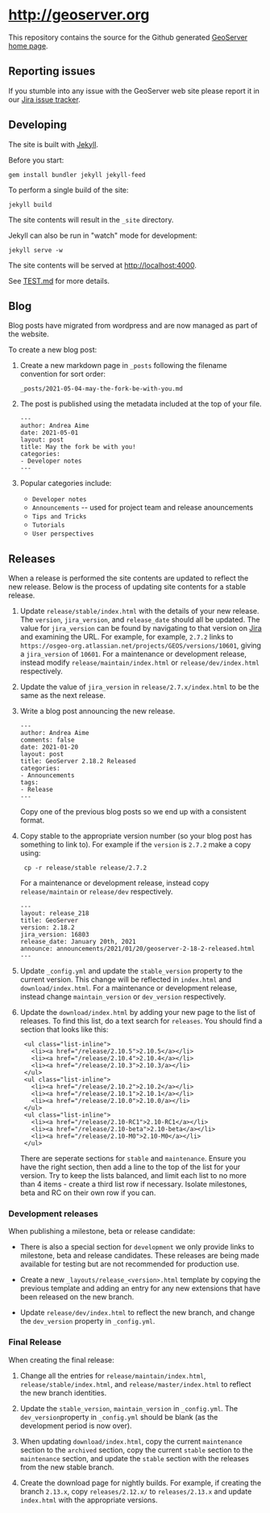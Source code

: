# http://geoserver.org

This repository contains the source for the Github generated [GeoServer home page](http://geoserver.org/). 

## Reporting issues

If you stumble into any issue with the GeoServer web site please report it in our [Jira issue tracker](https://osgeo-org.atlassian.net/projects/GEOS/summary).

## Developing 

The site is built with [Jekyll](https://github.com/jekyll/jekyll).

Before you start:
    
    gem install bundler jekyll jekyll-feed

To perform a single build of the site:

    jekyll build

The site contents will result in the ``_site`` directory.

Jekyll can also be run in "watch" mode for development:

    jekyll serve -w

The site contents will be served at [http://localhost:4000](http://localhost:4000). 

See [TEST.md](TEST.md) for more details.

## Blog

Blog posts have migrated from wordpress and are now managed as part of the website.

To create a new blog post:

1. Create a new markdown page in ``_posts`` following the filename convention for sort order:

   ``_posts/2021-05-04-may-the-fork-be-with-you.md``
   
2. The post is published using the metadata included at the top of your file.
   
   ```
   ---
   author: Andrea Aime
   date: 2021-05-01
   layout: post
   title: May the fork be with you!
   categories:
   - Developer notes
   ---
   ```
   
3. Popular categories include:
   
   * ``Developer notes``
   * ``Announcements`` -- used for project team and release anouncements
   * ``Tips and Tricks``
   * ``Tutorials``
   * ``User perspectives`` 

## Releases

When a release is performed the site contents are updated to reflect the new release. Below is the 
process of updating site contents for a stable release.

1. Update ``release/stable/index.html`` with the details of your new release. The ``version``, ``jira_version``, and ``release_date`` should all be updated. The value for ``jira_version`` can be found by navigating to that version on [Jira](https://osgeo-org.atlassian.net/projects/GEOS?selectedItem=com.atlassian.jira.jira-projects-plugin:release-page) and examining the URL. For example, for example, ``2.7.2`` links to ``https://osgeo-org.atlassian.net/projects/GEOS/versions/10601``, giving a ``jira_version`` of ``10601``. For a maintenance or development release, instead modify ``release/maintain/index.html`` or ``release/dev/index.html`` respectively.
   
2. Update the value of ``jira_version`` in ``release/2.7.x/index.html`` to be the same as the next release.

3. Write a blog post announcing the new release.
   
   ```
   ---
   author: Andrea Aime
   comments: false
   date: 2021-01-20
   layout: post
   title: GeoServer 2.18.2 Released
   categories:
   - Announcements
   tags:
   - Release
   ---
   ```
   
   Copy one of the previous blog posts so we end up with a consistent format.

3. Copy stable to the appropriate version number (so your blog post has something to link to). For example if the ``version`` is ``2.7.2`` make a copy using:

        cp -r release/stable release/2.7.2

   For a maintenance or development release, instead copy ``release/maintain`` or ``release/dev`` respectively.
   
   ```
   ---
   layout: release_218
   title: GeoServer
   version: 2.18.2
   jira_version: 16803
   release_date: January 20th, 2021
   announce: announcements/2021/01/20/geoserver-2-18-2-released.html
   ---
   ```
   

4. Update ``_config.yml`` and update the ``stable_version`` property to the current version. This change will be reflected in ``index.html`` and ``download/index.html``. For a maintenance or development release, instead change ``maintain_version`` or ``dev_version`` respectively.

5. Update the ``download/index.html`` by adding your new page to the list of releases. To find this list, do a text search for ``releases``. You should find a section that looks like this:

        <ul class="list-inline">
          <li><a href="/release/2.10.5">2.10.5</a></li>
          <li><a href="/release/2.10.4">2.10.4</a></li>
          <li><a href="/release/2.10.3">2.10.3/a></li>
        </ul>
        <ul class="list-inline">
          <li><a href="/release/2.10.2">2.10.2</a></li>
          <li><a href="/release/2.10.1">2.10.1</a></li>
          <li><a href="/release/2.10.0">2.10.0/a></li>
        </ul>
        <ul class="list-inline">
          <li><a href="/release/2.10-RC1">2.10-RC1</a></li>
          <li><a href="/release/2.10-beta">2.10-beta</a></li>
          <li><a href="/release/2.10-M0">2.10-M0</a></li>
        </ul>

   There are seperate sections for `stable` and `maintenance`. Ensure you have the right section, then add a line to the top of the list for your version. Try to keep the lists balanced, and limit each list to no more than 4 items - create a third list row if necessary. Isolate milestones, beta and RC on their own row if you can.

### Development releases

When publishing a milestone, beta or release candidate:

* There is also a special section for `development` we only provide links to milestone, beta and release candidates. These releases are being made available for testing but are not recommended for production use.

* Create a new `_layouts/release_<version>.html` template by copying the previous template and adding an entry for any new extensions that have been released on the new branch.

* Update ``release/dev/index.html`` to reflect the new branch, and change the ``dev_version``  property in ``_config.yml``.

### Final Release

When creating the final release:

1. Change all the entries for ``release/maintain/index.html``, ``release/stable/index.html``, and  ``release/master/index.html`` to reflect the new branch identities.

2. Update  the ``stable_version``, ``maintain_version`` in ``_config.yml``. The ``dev_version``property in ``_config.yml`` should be blank (as the development period is now over).

3. When updating ``download/index.html``, copy the current ``maintenance`` section to the ``archived`` section, copy the current ``stable`` section to the ``maintenance`` section, and update the ``stable`` section with the releases from the new stable branch.

4. Create the download page for nightly builds. For example, if creating the branch ``2.13.x``, copy ``releases/2.12.x/`` to ``releases/2.13.x`` and update ``index.html`` with the appropriate versions.
